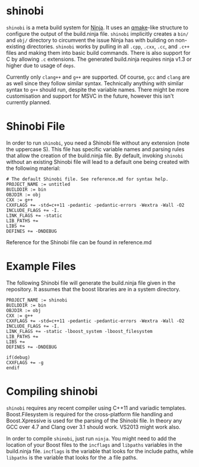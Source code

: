 # shinobi

`shinobi` is a meta build system for [Ninja][1]. It uses an [qmake][2]-like structure to configure the output of the build.ninja file. `shinobi` implicitly creates a `bin/` and `obj/` directory to circumvent the issue Ninja has with building on non-existing directories. `shinobi` works by pulling in all `.cpp`, `.cxx`, `.cc`, and `.c++` files and making them into basic build commands. There is also support for C by allowing `.c` extensions. The generated build.ninja requires ninja v1.3 or higher due to usage of `deps`.

Currently only `clang++` and `g++` are supported. Of course, `gcc` and `clang` are as well since they follow similar syntax. Technically anything with similar syntax to `g++` should run, despite the variable names. There might be more customisation and support for MSVC in the future, however this isn't currently planned.

[1]: http://martine.github.io/ninja/
[2]: https://qt-project.org/doc/qt-4.8/qmake-manual.html

# Shinobi File

In order to run `shinobi`, you need a Shinobi file without any extension (note the uppercase S). This file has specific variable names and parsing rules that allow the creation of the build.ninja file. By default, invoking `shinobi` without an existing Shinobi file will lead to a default one being created with the following material:

    # The default Shinobi file. See reference.md for syntax help.
    PROJECT_NAME := untitled
    BUILDDIR := bin
    OBJDIR := obj
    CXX := g++
    CXXFLAGS += -std=c++11 -pedantic -pedantic-errors -Wextra -Wall -O2
    INCLUDE_FLAGS += -I.
    LINK_FLAGS += -static
    LIB_PATHS +=
    LIBS +=
    DEFINES += -DNDEBUG

Reference for the Shinobi file can be found in reference.md

# Example Files

The following Shinobi file will generate the build.ninja file given in the repository. It assumes that the boost libraries are
in a system directory.


    PROJECT_NAME := shinobi
    BUILDDIR := bin
    OBJDIR := obj
    CXX := g++
    CXXFLAGS += -std=c++11 -pedantic -pedantic-errors -Wextra -Wall -O2
    INCLUDE_FLAGS += -I.
    LINK_FLAGS += -static -lboost_system -lboost_filesystem
    LIB_PATHS +=
    LIBS +=
    DEFINES += -DNDEBUG

    if(debug)
    CXXFLAGS += -g
    endif

# Compiling shinobi

`shinobi` requires any recent compiler using C++11 and variadic templates. Boost.Filesystem is required for the cross-platform 
file handling and Boost.Xpressive is used for the parsing of the Shinobi file. In theory any GCC over 4.7 and Clang over 3.1 
should work. VS2013 might work also.

In order to compile `shinobi`, just run `ninja`. You might need to add the location of your Boost files to the `incflags`
and `libpaths` variables in the build.ninja file. `incflags` is the variable that looks for the include paths, while `libpaths`
is the variable that looks for the .a file paths.